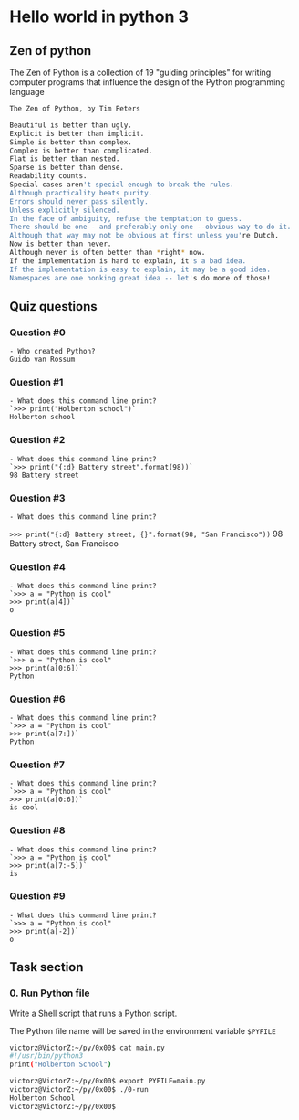 # Hello world in python 3

## Zen of python

The Zen of Python is a collection of 19 "guiding principles" for writing computer programs that influence the design of the Python programming language

```Bash
The Zen of Python, by Tim Peters

Beautiful is better than ugly.
Explicit is better than implicit.
Simple is better than complex.
Complex is better than complicated.
Flat is better than nested.
Sparse is better than dense.
Readability counts.
Special cases aren't special enough to break the rules.
Although practicality beats purity.
Errors should never pass silently.
Unless explicitly silenced.
In the face of ambiguity, refuse the temptation to guess.
There should be one-- and preferably only one --obvious way to do it.
Although that way may not be obvious at first unless you're Dutch.
Now is better than never.
Although never is often better than *right* now.
If the implementation is hard to explain, it's a bad idea.
If the implementation is easy to explain, it may be a good idea.
Namespaces are one honking great idea -- let's do more of those!
```

## Quiz questions

### Question #0

    - Who created Python?
    Guido van Rossum

### Question #1
    - What does this command line print?
    `>>> print("Holberton school")`
    Holberton school

### Question #2
    - What does this command line print?
    `>>> print("{:d} Battery street".format(98))`
    98 Battery street

### Question #3
    - What does this command line print?
   `>>> print("{:d} Battery street, {}".format(98, "San Francisco"))`
   98 Battery street, San Francisco

### Question #4
    - What does this command line print?
    `>>> a = "Python is cool"
    >>> print(a[4])`
    o

### Question #5
    - What does this command line print?
    `>>> a = "Python is cool"
    >>> print(a[0:6])`
    Python

### Question #6
    - What does this command line print?
    `>>> a = "Python is cool"
    >>> print(a[7:])`
    Python

### Question #7
    - What does this command line print?
    `>>> a = "Python is cool"
    >>> print(a[0:6])`
    is cool
### Question #8
    - What does this command line print?
    `>>> a = "Python is cool"
    >>> print(a[7:-5])`
    is

### Question #9
    - What does this command line print?
    `>>> a = "Python is cool"
    >>> print(a[-2])`
    o

## Task section

### 0. Run Python file

Write a Shell script that runs a Python script.

The Python file name will be saved in the environment variable `$PYFILE`

```Bash
victorz@VictorZ:~/py/0x00$ cat main.py 
#!/usr/bin/python3
print("Holberton School")

victorz@VictorZ:~/py/0x00$ export PYFILE=main.py
victorz@VictorZ:~/py/0x00$ ./0-run
Holberton School
victorz@VictorZ:~/py/0x00$ 
```

